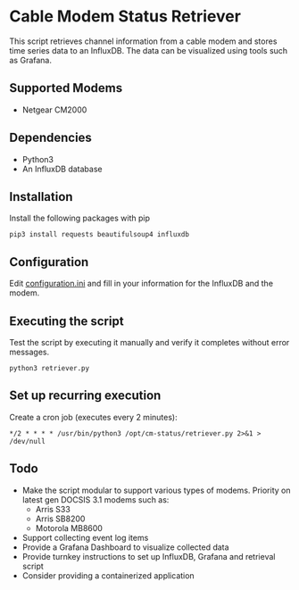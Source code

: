 # Cable Modem Status Retriever

This script retrieves channel information from a cable modem and stores time series data to an InfluxDB. The data can be visualized using tools such as Grafana.

## Supported Modems

* Netgear CM2000

## Dependencies

* Python3
* An InfluxDB database

## Installation

Install the following packages with pip

`pip3 install requests beautifulsoup4 influxdb`

## Configuration

Edit [configuration.ini](./configuration.ini) and fill in your information for the InfluxDB and the modem.

## Executing the script

Test the script by executing it manually and verify it completes without error messages.

`python3 retriever.py`

## Set up recurring execution

Create a cron job (executes every 2 minutes):

`*/2 * * * * /usr/bin/python3 /opt/cm-status/retriever.py 2>&1 > /dev/null`

## Todo

* Make the script modular to support various types of modems. Priority on latest gen DOCSIS 3.1 modems such as:
  * Arris S33
  * Arris SB8200
  * Motorola MB8600
* Support collecting event log items
* Provide a Grafana Dashboard to visualize collected data
* Provide turnkey instructions to set up InfluxDB, Grafana and retrieval script
* Consider providing a containerized application